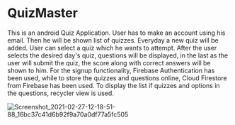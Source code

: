 # QuizMaster
This is an android Quiz Application. User has to make an account using his email. Then he will be shown list of quizzes. Everyday a new quiz will be added. User can select a quiz which he wants to attempt. After the user selects the desired day's quiz, questions will be displayed, in the last as the user will submit the quiz, the score along with correct answers will be shown to him. For the signup functionality, Firebase Authentication has been used, while to store the quizzes and questions online, Cloud Firestore from Firebase has been used. To display the list if quizzes and options in the questions, recycler view is used.

![Screenshot_2021-02-27-12-18-51-88_16bc37c41d6b92f9a70a0df77a5fc505](https://user-images.githubusercontent.com/65886368/109378619-1e461a80-78fa-11eb-93c1-09959cde0676.jpg)
